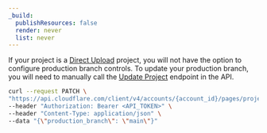 ```yaml
---
_build:
  publishResources: false
  render: never
  list: never
---
```


If your project is a [Direct Upload](/pages/get-started/direct-upload/) project, you will not have the option to configure production branch controls. To update your production branch, you will need to manually call the [Update Project](/api/operations/pages-project-update-project) endpoint in the API.

```bash
curl --request PATCH \
"https://api.cloudflare.com/client/v4/accounts/{account_id}/pages/projects/{project_name}" \
--header "Authorization: Bearer <API_TOKEN>" \
--header "Content-Type: application/json" \
--data "{\"production_branch\": \"main\"}"
```